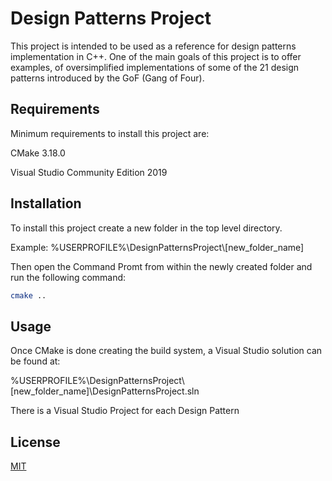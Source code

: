 # Design Patterns Project

This project is intended to be used as a reference for design patterns implementation in C++.
One of the main goals of this project is to offer examples, of oversimplified implementations 
of some of the 21 design patterns introduced by the GoF (Gang of Four).

## Requirements

Minimum requirements to install this project are: 

CMake 3.18.0

Visual Studio Community Edition 2019


## Installation

To install this project create a new folder in the top level directory.

Example: %USERPROFILE%\DesignPatternsProject\\[new_folder_name]

Then open the Command Promt from within the newly created folder and run the following command:

```bash
cmake ..
```

## Usage

Once CMake is done creating the build system, a Visual Studio solution can be found at:
 
%USERPROFILE%\DesignPatternsProject\\[new_folder_name]\\DesignPatternsProject.sln 

There is a Visual Studio Project for each Design Pattern

## License
[MIT](https://choosealicense.com/licenses/mit/)